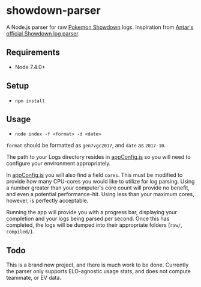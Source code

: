 # showdown-parser

A Node.js parser for raw [Pokemon Showdown](https://github.com/Zarel/Pokemon-Showdown) logs. Inspiration from [Antar's official Showdown log parser](https://github.com/Antar1011/Smogon-Usage-Stats).

## Requirements

* Node 7.4.0+

## Setup

* `npm install`

## Usage

* `node index -f <format> -d <date>`

`format` should be formatted as `gen7vgc2017`, and `date` as `2017-10`.

The path to your Logs directory resides in [appConfig.js](https://github.com/GriffinLedingham/showdown-parser/blob/master/config/appConfig.js) so you will need to configure your environment appropriately.

In [appConfig.js](https://github.com/GriffinLedingham/showdown-parser/blob/master/config/appConfig.js) you will also find a field `cores`. This must be modified to provide how many CPU-cores you would like to utilize for log parsing. Using a number greater than your computer's core count will provide no benefit, and even a potential performance-hit. Using less than your maximum cores, however, is perfectly acceptable.

Running the app will provide you with a progress bar, displaying your completion and your logs being parsed per second. Once this has completed, the logs will be dumped into their appropriate folders (`raw/`, `compiled/`).

## Todo

This is a brand new project, and there is much work to be done. Currently the parser only supports ELO-agnostic usage stats, and does not compute teammate, or EV data.
